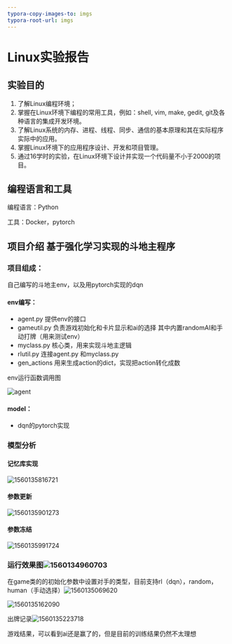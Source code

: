 ```yaml
---
typora-copy-images-to: imgs
typora-root-url: imgs
---
```


# Linux实验报告

## 实验目的

1. 了解Linux编程环境；
2. 掌握在Linux环境下编程的常用工具，例如：shell, vim, make, gedit, git及各种语言的集成开发环境。
3. 了解Linux系统的内存、进程、线程、同步、通信的基本原理和其在实际程序实际中的应用。
4. 掌握Linux环境下的应用程序设计、开发和项目管理。
5. 通过16学时的实验，在Linux环境下设计并实现一个代码量不小于2000的项目。

## 编程语言和工具

编程语言：Python

工具：Docker，pytorch

## 项目介绍 基于强化学习实现的斗地主程序

### 项目组成：

自己编写的斗地主env，以及用pytorch实现的dqn

#### env编写：

- agent.py 提供env的接口
- gameutil.py 负责游戏初始化和卡片显示和ai的选择 其中内置randomAI和手动打牌（用来测试env）
- myclass.py 核心类，用来实现斗地主逻辑
- rlutil.py 连接agent.py 和myclass.py
- gen_actions 用来生成action的dict，实现把action转化成数

env运行函数调用图

![agent](/../../doudizhu/read/agent.png)

#### model：

- dqn的pytorch实现

### 模型分析

#### 记忆库实现

![1560135816721](/1560135816721.png)

#### 参数更新

![1560135901273](/1560135901273.png)

#### 参数冻结

![1560135991724](/1560135991724.png)

### 运行效果图![1560134960703](/1560134960703.png)

在game类的的初始化参数中设置对手的类型，目前支持rl（dqn），random，human（手动选择）![1560135069620](/1560135069620.png)

![1560135162090](/1560135162090.png)

出牌记录![1560135223718](/1560135223718.png)

游戏结果，可以看到ai还是赢了的，但是目前的训练结果仍然不太理想





